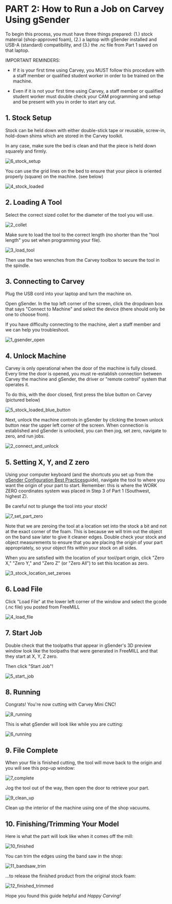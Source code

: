 # PART 2: How to Run a Job on Carvey Using gSender  

To begin this process, you must have three things prepared: (1.) stock material (shop-approved foam), (2.) a laptop with gSender installed and USB-A (standard) compatibility, and (3.) the .nc file from Part 1 saved on that laptop.  

IMPORTANT REMINDERS:  

* If it is your first time using Carvey, you MUST follow this procedure with a staff member or qualified student worker in order to be trained on the machine. 

* Even if it is not your first time using Carvey, a staff member or qualified student worker must double check your CAM programming and setup and be present with you in order to start any cut. 

## 1. Stock Setup 

Stock can be held down with either double-stick tape or reusable, screw-in, hold-down shims which are stored in the Carvey toolkit.  

In any case, make sure the bed is clean and that the piece is held down squarely and firmly. 

![6_stock_setup](https://github.com/user-attachments/assets/d0d6fd4b-844d-4120-94c5-bd5591019ffd)

You can use the grid lines on the bed to ensure that your piece is oriented properly (square) on the machine. (see below) 
 
![4_stock_loaded](https://github.com/user-attachments/assets/7f54b4fe-9367-44c6-858b-407671da50f5)

## 2. Loading A Tool 

Select the correct sized collet for the diameter of the tool you will use. 

![2_collet](https://github.com/user-attachments/assets/5bfee1a8-8b22-4ddc-a0ea-44e5fec2f89c)

Make sure to load the tool to the correct length (no shorter than the "tool length" you set when programming your file). 

![3_load_tool](https://github.com/user-attachments/assets/0bd47c69-29b5-4812-906f-932d2817a253)

Then use the two wrenches from the Carvey toolbox to secure the tool in the spindle. 

## 3. Connecting to Carvey 

Plug the USB cord into your laptop and turn the machine on. 

Open gSender. In the top left corner of the screen, click the dropdown box that says "Connect to Machine" and select the device (there should only be one to choose from). 

If you have difficulty connecting to the machine, alert a staff member and we can help you troubleshoot. 

![1_gsender_open](https://github.com/user-attachments/assets/78988531-0897-497e-9405-56887921f450)

## 4. Unlock Machine 

Carvey is only operational when the door of the machine is fully closed. Every time the door is opened, you must re-establish connection between Carvey the machine and gSender, the driver or "remote control" system that operates it.  

To do this, with the door closed, first press the blue button on Carvey (pictured below) 

![5_stock_loaded_blue_button](https://github.com/user-attachments/assets/0387fd4c-6126-48f3-89d1-51db1d18750a)

Next, unlock the machine controls in gSender by clicking the brown unlock button near the upper left corner of the screen. When connection is established and gSender is unlocked, you can then jog, set zero, navigate to zero, and run jobs. 

![2_connect_and_unlock](https://github.com/user-attachments/assets/247372f4-0bf3-48ec-b66e-dcca4e57f7e6)

## 5. Setting X, Y, and Z zero 

Using your computer keyboard (and the shortcuts you set up from the [gSender Configuration Best Practices](https://digitalfabricationlab-nyit-soad.github.io/resources/Tutorials&Templates/Carvey/gSenderConfig/)guide), navigate the tool to where you want the origin of your part to start. Remember: this is where the WORK ZERO coordinates system was placed in Step 3 of Part 1 (Southwest, highest Z).  

Be careful not to plunge the tool into your stock! 

![7_set_part_zero](https://github.com/user-attachments/assets/46b1a184-c8f3-453d-b8b3-957b3666ef67)

Note that we are zeroing the tool at a location set into the stock a bit and not at the exact corner of the foam. This is because we will trim out the object on the band saw later to give it cleaner edges. Double check your stock and object measurements to ensure that you are placing the origin of your part appropriately, so your object fits within your stock on all sides. 

 

When you are satisfied with the location of your tool/part origin, click "Zero X," "Zero Y," and "Zero Z" (or "Zero All") to set this location as zero. 

![3_stock_location_set_zeroes](https://github.com/user-attachments/assets/7d46f2a8-97f7-4cb4-9e87-982cd1f0d2bb)

## 6. Load File 

Click "Load File" at the lower left corner of the window and select the gcode (.nc file) you posted from FreeMILL 

![4_load_file](https://github.com/user-attachments/assets/a0f2a2cc-167d-44af-bc79-ed071fda8c38)

## 7. Start Job 

Double check that the toolpaths that appear in gSender's 3D preview window look like the toolpaths that were generated in FreeMILL and that they start at X, Y, Z zero. 

Then click "Start Job"! 

![5_start_job](https://github.com/user-attachments/assets/5a1fe898-7c6b-4148-8c99-45ec21f4889a)

## 8. Running 

Congrats! You're now cutting with Carvey Mini CNC! 

![8_running](https://github.com/user-attachments/assets/873a45fb-644e-4393-853f-a17f40ae1e9f)

This is what gSender will look like while you are cutting:  

![6_running](https://github.com/user-attachments/assets/4003fa1d-2a76-4576-8346-59587f0ea0d7)

## 9. File Complete 

When your file is finished cutting, the tool will move back to the origin and you will see this pop-up window: 

![7_complete](https://github.com/user-attachments/assets/51387284-2a4b-4a13-8785-3b32fdab931b)

Jog the tool out of the way, then open the door to retrieve your part. 

![9_clean_up](https://github.com/user-attachments/assets/7ab02113-e6a0-4014-a0bd-a33a6c3c53af)

Clean up the interior of the machine using one of the shop vacuums. 

## 10. Finishing/Trimming Your Model 

Here is what the part will look like when it comes off the mill: 

![10_finished](https://github.com/user-attachments/assets/545fdbe2-6bed-4197-9827-69007e5e4e1f)

You can trim the edges using the band saw in the shop: 

![11_bandsaw_trim](https://github.com/user-attachments/assets/cd5897cc-dd0b-4bf2-8dbf-0cee30cb74c1)

...to release the finished product from the original stock foam: 

![12_finished_trimmed](https://github.com/user-attachments/assets/24180e64-8b75-40b7-8a70-d89863115b3e)

Hope you found this guide helpful and *Happy Carving!*  
